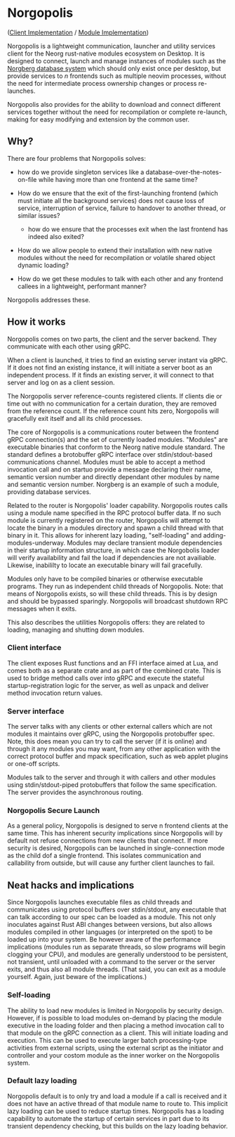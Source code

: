 # Norgopolis

([Client Implementation](https://github.com/nvim-neorg/norgopolis-client) / [Module Implementation](https://github.com/nvim-neorg/norgopolis-module))

Norgopolis is a lightweight communication, launcher and utility services client for the Neorg rust-native modules ecosystem on Desktop. It is designed to connect, launch and manage instances of modules such as the [Norgberg database system](https://github.com/SevorisDoe/Norgberg) which should only exist once per desktop, but provide services to *n* frontends such as multiple neovim processes, without the need for intermediate process ownership changes or process re-launches.

Norgopolis also provides for the ability to download and connect different services together without the need for recompilation or complete re-launch, making for easy modifying and extension by the common user.

## Why?

There are four problems that Norgopolis solves:

- how do we provide singleton services like a database-over-the-notes-on-file while having more than one frontend at the same time?
  
- How do we ensure that the exit of the first-launching frontend (which must initiate all the background services) does not cause loss of service, interruption of service, failure to handover to another thread, or similar issues?
  
  - how do we ensure that the processes exit when the last frontend has indeed also exited?
    
- How do we allow people to extend their installation with new native modules without the need for recompilation or volatile shared object dynamic loading?
  
- How do we get these modules to talk with each other and any frontend callees in a lightweight, performant manner?
  

Norgopolis addresses these.

## How it works

Norgopolis comes on two parts, the client and the server backend. They communicate with each other using gRPC.

When a client is launched, it tries to find an existing server instant via gRPC. If it does not find an existing instance, it will initiate a server boot as an independent process. If it finds an existing server, it will connect to that server and log on as a client session.

The Norgopolis server reference-counts registered clients. If clients die or time out with no communication for a certain duration, they are removed from the reference count. If the reference count hits zero, Norgopolis will gracefully exit itself and all its child processes.

The core of Norgopolis is a communications router between the frontend gRPC connection(s) and the set of currently loaded modules. "Modules" are executable binaries that conform to the Neorg native module standard. The standard defines a brotobuffer gRPC interface over stdin/stdout-based communications channel. Modules must be able to accept a method invocation call and on startuo provide a message declaring their name, semantic version number and directly dependant other modules by name and semantic version number. Norgberg is an example of such a module, providing database services.

Related to the router is Norgopolis' loader capability. Norgopolis routes calls using a module name specified in the RPC protocol buffer data. If no such module is currently registered on the router, Norgopolis will attempt to locate the binary in a modules directory and spawn a child thread with that binary in it. This allows for inherent lazy loading, "self-loading" and adding-modules-underway. Modules may declare transient module dependencies in their startup information structure, in which case the Norgobolis loader will verify availability and fail the load if dependencies are not availiable. Likewise, inabililty to locate an executable binary will fail gracefully.

Modules only have to be compiled binaries or otherwise executable programs. They run as independent child threads of Norgopolis. Note: that means of Norgopolis exists, so will these child threads. This is by design and should be bypassed sparingly. Norgopolis will broadcast shutdown RPC messages when it exits.

This also describes the utilities Norgopolis offers: they are related to loading, managing and shutting down modules.

### Client interface

The client exposes Rust functions and an FFI interface aimed at Lua, and comes both as a separate crate and as part of the combined crate. This is used to bridge method calls over into gRPC and execute the stateful startup-registration logic for the server, as well as unpack and deliver method invocation return values.

### Server interface

The server talks with any clients or other external callers which are not modules it maintains over gRPC, using the Norgopolis protobuffer spec. Note, this does mean you can try to call the server (if it is online) and through it any modules you may want, from any other application with the correct protocol buffer and mpack specification, such as web applet plugins or one-off scripts.

Modules talk to the server and through it with callers and other modules using stdin/stdout-piped protobuffers that follow the same specification. The server provides the asynchronous routing.

### Norgopolis Secure Launch 
As a general policy, Norgopolis is designed to serve n frontend clients at the same time. This has inherent security implications since Norgopolis will by default not refuse connections from new clients that connect. If more security is desired, Norgopolis can be launched in single-connection mode as the child dof a single frontend. This isolates communication and callability from outside, but will cause any further client launches to fail. 

## Neat hacks and implications

Since Norgopolis launches executable files as child threads and communicates using protocol buffers over stdin/stdout, any executable that can talk according to our spec can be loaded as a module. This not only inoculates against Rust ABI changes between versions, but also allows modules compiled in other languages (or interpreted on the spot) to be loaded up into your system. Be however aware of the performance implications (modules run as separate threads, so slow programs will begin clogging your CPU), and modules are generally understood to be persistent, not transient, until unloaded with a command to the server or the server exits, and thus also all module threads. (That said, you can exit as a module yourself. Again, just beware of the implications.)

### Self-loading

The ability to load new modules is limited in Norgopolis by security design. However, if is possible to load modules on-demand by placing the module executive in the loading folder and then placing a method invocation call to that module on the gRPC connection as a client. This will initiate loading and execution. This can be used to execute larger batch processing-type activities from external scripts, using the external script as the initiator and controller and your costom module as the inner worker on the Norgopolis system.

### Default lazy loading

Norgopolis default is to only try and load a module if a call is received and it does not have an active thread of that module name to route to. This implicit lazy loading can be used to reduce startup times. Norgopolis has a loading capability to automate the startup of certain services in part due to its transient dependency checking, but this builds on the lazy loading behavior.
